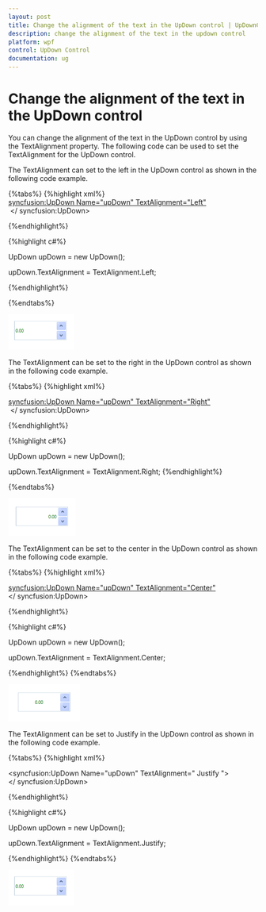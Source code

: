 ```yaml
---
layout: post
title: Change the alignment of the text in the UpDown control | UpDownControl | wpf | Syncfusion
description: change the alignment of the text in the updown control
platform: wpf
control: UpDown Control
documentation: ug
---
```


# Change the alignment of the text in the UpDown control

You can change the alignment of the text in the UpDown control by using the TextAlignment property. The following code can be used to set the TextAlignment for the UpDown control. 

The TextAlignment can set to the left in the UpDown control as shown in the following code example.


{%tabs%}
{%highlight xml%}
<syncfusion:UpDown Name="upDown" TextAlignment="Left">
 </ syncfusion:UpDown> 

{%endhighlight%}

{%highlight c#%}

UpDown upDown = new UpDown();

upDown.TextAlignment = TextAlignment.Left;

{%endhighlight%}

{%endtabs%}

![](Change-the-alignment-of-the-text-in-the-UpDown-control_images/Change-the-alignment-of-the-text-in-the-UpDown-control_img1.png)





The TextAlignment can be set to the right in the UpDown control as shown in the following code example.


{%tabs%}
{%highlight xml%}

<syncfusion:UpDown Name="upDown" TextAlignment="Right">
 </ syncfusion:UpDown> 

{%endhighlight%}

{%highlight c#%}

UpDown upDown = new UpDown();

upDown.TextAlignment = TextAlignment.Right;
{%endhighlight%}

{%endtabs%}

![](Change-the-alignment-of-the-text-in-the-UpDown-control_images/Change-the-alignment-of-the-text-in-the-UpDown-control_img2.png)



The TextAlignment can be set to the center in the UpDown control as shown in the following code example.


{%tabs%}
{%highlight xml%}

<syncfusion:UpDown Name="upDown" TextAlignment="Center"> 
</ syncfusion:UpDown> 

{%endhighlight%}

{%highlight c#%}

UpDown upDown = new UpDown();

upDown.TextAlignment = TextAlignment.Center;

{%endhighlight%}
{%endtabs%}

![](Change-the-alignment-of-the-text-in-the-UpDown-control_images/Change-the-alignment-of-the-text-in-the-UpDown-control_img3.png)



The TextAlignment can be set to Justify in the UpDown control as shown in the following code example.

{%tabs%}
{%highlight xml%}

<syncfusion:UpDown Name="upDown" TextAlignment=" Justify "> 
</ syncfusion:UpDown>

{%endhighlight%}

{%highlight c#%}

UpDown upDown = new UpDown();

upDown.TextAlignment = TextAlignment.Justify;

{%endhighlight%}
{%endtabs%}

![](Change-the-alignment-of-the-text-in-the-UpDown-control_images/Change-the-alignment-of-the-text-in-the-UpDown-control_img4.png)



